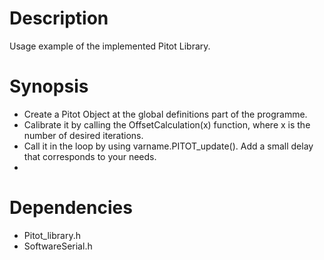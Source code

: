 # Description
Usage example of the implemented Pitot Library. 

# Synopsis
- Create a Pitot Object at the global definitions part of the programme.
- Calibrate it by calling the OffsetCalculation(x) function, where x is the number of desired iterations.
- Call it in the loop by using varname.PITOT_update(). Add a small delay that corresponds to your needs.
- 
# Dependencies 
- Pitot_library.h
- SoftwareSerial.h
